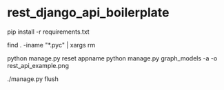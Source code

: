 # rest_django_api_boilerplate
pip install -r requirements.txt

find . -iname "*.pyc" | xargs rm


python manage.py reset appname
python manage.py graph_models -a -o rest_api_example.png

./manage.py flush